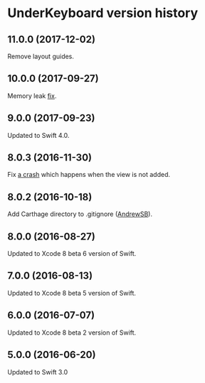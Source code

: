 # UnderKeyboard version history


## 11.0.0 (2017-12-02)

Remove layout guides.


## 10.0.0 (2017-09-27)

Memory leak [fix](https://github.com/evgenyneu/UnderKeyboard/pull/11).


## 9.0.0 (2017-09-23)

Updated to Swift 4.0.

## 8.0.3 (2016-11-30)

Fix [a crash](https://github.com/marketplacer/UnderKeyboard/issues/7) which happens when the view is not added.

## 8.0.2 (2016-10-18)

Add Carthage directory to .gitignore ([AndrewSB](https://github.com/AndrewSB)).

## 8.0.0 (2016-08-27)

Updated to Xcode 8 beta 6 version of Swift.

## 7.0.0 (2016-08-13)

Updated to Xcode 8 beta 5 version of Swift.

## 6.0.0 (2016-07-07)

Updated to Xcode 8 beta 2 version of Swift.

## 5.0.0 (2016-06-20)

Updated to Swift 3.0